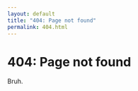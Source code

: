 ```yaml
---
layout: default
title: "404: Page not found"
permalink: 404.html
---
```


# 404: Page not found
Bruh.